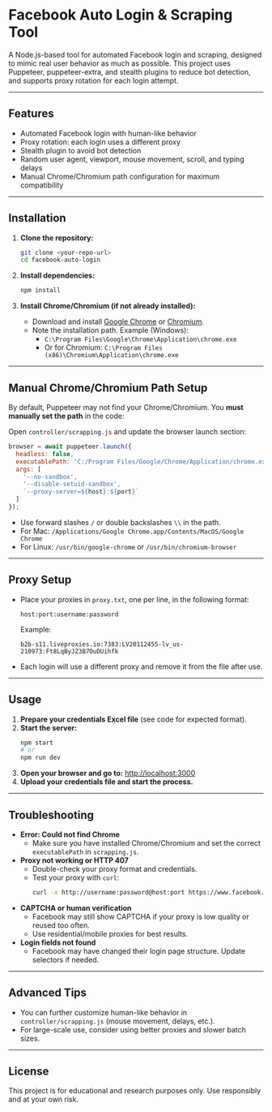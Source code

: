 # Facebook Auto Login & Scraping Tool

A Node.js-based tool for automated Facebook login and scraping, designed to mimic real user behavior as much as possible. This project uses Puppeteer, puppeteer-extra, and stealth plugins to reduce bot detection, and supports proxy rotation for each login attempt.

---

## Features
- Automated Facebook login with human-like behavior
- Proxy rotation: each login uses a different proxy
- Stealth plugin to avoid bot detection
- Random user agent, viewport, mouse movement, scroll, and typing delays
- Manual Chrome/Chromium path configuration for maximum compatibility

---

## Installation

1. **Clone the repository:**
   ```sh
   git clone <your-repo-url>
   cd facebook-auto-login
   ```

2. **Install dependencies:**
   ```sh
   npm install
   ```

3. **Install Chrome/Chromium (if not already installed):**
   - Download and install [Google Chrome](https://www.google.com/chrome/) or [Chromium](https://www.chromium.org/getting-involved/download-chromium/).
   - Note the installation path. Example (Windows):
     - `C:\Program Files\Google\Chrome\Application\chrome.exe`
     - Or for Chromium: `C:\Program Files (x86)\Chromium\Application\chrome.exe`

---

## Manual Chrome/Chromium Path Setup

By default, Puppeteer may not find your Chrome/Chromium. You **must manually set the path** in the code:

Open `controller/scrapping.js` and update the browser launch section:

```js
browser = await puppeteer.launch({
  headless: false,
  executablePath: 'C:/Program Files/Google/Chrome/Application/chrome.exe', // <-- Set your path here
  args: [
    '--no-sandbox',
    '--disable-setuid-sandbox',
    `--proxy-server=${host}:${port}`
  ]
});
```
- Use forward slashes `/` or double backslashes `\\` in the path.
- For Mac: `/Applications/Google Chrome.app/Contents/MacOS/Google Chrome`
- For Linux: `/usr/bin/google-chrome` or `/usr/bin/chromium-browser`

---

## Proxy Setup
- Place your proxies in `proxy.txt`, one per line, in the following format:
  ```
  host:port:username:password
  ```
  Example:
  ```
  b2b-s11.liveproxies.io:7383:LV20112455-lv_us-210973:Ft8LqByJZ3B7OuDUihfk
  ```
- Each login will use a different proxy and remove it from the file after use.

---

## Usage

1. **Prepare your credentials Excel file** (see code for expected format).
2. **Start the server:**
   ```sh
   npm start
   # or
   npm run dev
   ```
3. **Open your browser and go to:**
   [http://localhost:3000](http://localhost:3000)
4. **Upload your credentials file and start the process.**

---

## Troubleshooting

- **Error: Could not find Chrome**
  - Make sure you have installed Chrome/Chromium and set the correct `executablePath` in `scrapping.js`.
- **Proxy not working or HTTP 407**
  - Double-check your proxy format and credentials.
  - Test your proxy with `curl`:
    ```sh
    curl -x http://username:password@host:port https://www.facebook.com
    ```
- **CAPTCHA or human verification**
  - Facebook may still show CAPTCHA if your proxy is low quality or reused too often.
  - Use residential/mobile proxies for best results.
- **Login fields not found**
  - Facebook may have changed their login page structure. Update selectors if needed.

---

## Advanced Tips
- You can further customize human-like behavior in `controller/scrapping.js` (mouse movement, delays, etc.).
- For large-scale use, consider using better proxies and slower batch sizes.

---

## License
This project is for educational and research purposes only. Use responsibly and at your own risk. 